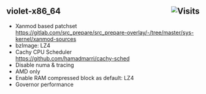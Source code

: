 ## violet-x86_64 <img alt="Visits" align="right" src="https://badges.pufler.dev/visits/owl4ce/violet-x86_64?style=flat-square&label=&color=success&logo=GitHub&logoColor=white&labelColor=373e4d"/>

- Xanmod based patchset  
https://gitlab.com/src_prepare/src_prepare-overlay/-/tree/master/sys-kernel/xanmod-sources
- bzImage: LZ4
- Cachy CPU Scheduler  
https://github.com/hamadmarri/cachy-sched
- Disable numa & tracing
- AMD only
- Enable RAM compressed block as default: LZ4
- Governor performance
